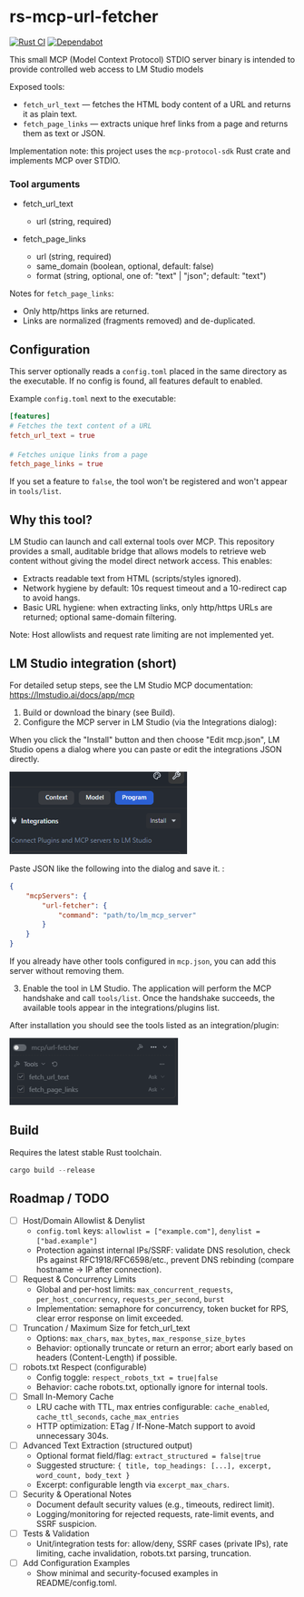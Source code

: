 # rs-mcp-url-fetcher

[![Rust CI](https://github.com/u8array/rs-mcp-url-fetcher/actions/workflows/rust.yml/badge.svg?branch=master)](https://github.com/u8array/rs-mcp-url-fetcher/actions/workflows/rust.yml)
[![Dependabot](https://img.shields.io/badge/dependabot-enabled-brightgreen?logo=dependabot)](https://github.com/u8array/lm_mcp_server/security/dependabot)


This small MCP (Model Context Protocol) STDIO server binary is intended to provide controlled web access to LM Studio models

Exposed tools:

- `fetch_url_text` — fetches the HTML body content of a URL and returns it as plain text.
- `fetch_page_links` — extracts unique href links from a page and returns them as text or JSON.

Implementation note: this project uses the `mcp-protocol-sdk` Rust crate and implements MCP over STDIO.

### Tool arguments

- fetch_url_text
    - url (string, required)

- fetch_page_links
    - url (string, required)
    - same_domain (boolean, optional, default: false)
    - format (string, optional, one of: "text" | "json"; default: "text")
  
Notes for `fetch_page_links`:
- Only http/https links are returned.
- Links are normalized (fragments removed) and de-duplicated.

## Configuration

This server optionally reads a `config.toml` placed in the same directory as the executable. If no config is found, all features default to enabled.

Example `config.toml` next to the executable:

```toml
[features]
# Fetches the text content of a URL
fetch_url_text = true

# Fetches unique links from a page
fetch_page_links = true
```

If you set a feature to `false`, the tool won't be registered and won't appear in `tools/list`.

## Why this tool?

LM Studio can launch and call external tools over MCP. This repository provides a small, auditable bridge that allows models to retrieve web content without giving the model direct network access. This enables:

- Extracts readable text from HTML (scripts/styles ignored).
- Network hygiene by default: 10s request timeout and a 10-redirect cap to avoid hangs.
- Basic URL hygiene: when extracting links, only http/https URLs are returned; optional same-domain filtering.

Note: Host allowlists and request rate limiting are not implemented yet.

## LM Studio integration (short)

For detailed setup steps, see the LM Studio MCP documentation: https://lmstudio.ai/docs/app/mcp

1. Build or download the binary (see Build).
2. Configure the MCP server in LM Studio (via the Integrations dialog):

When you click the "Install" button and then choose "Edit mcp.json", LM Studio opens a dialog where you can paste or edit the integrations JSON directly.

![LM Studio: Integration dialog](docs/install.png)

Paste JSON like the following into the dialog and save it. :

```json
{
    "mcpServers": {
        "url-fetcher": {
            "command": "path/to/lm_mcp_server"
        }
    }
}
```

If you already have other tools configured in `mcp.json`, you can add this server without removing them.


3. Enable the tool in LM Studio. The application will perform the MCP handshake and call `tools/list`. Once the handshake succeeds, the available tools appear in the integrations/plugins list.

After installation you should see the tools listed as an integration/plugin:

![LM Studio: installed and initialized](docs/installed.png)

## Build

Requires the latest stable Rust toolchain.

```powershell
cargo build --release
```

## Roadmap / TODO

- [ ] Host/Domain Allowlist & Denylist
    - `config.toml` keys: `allowlist = ["example.com"]`, `denylist = ["bad.example"]`
    - Protection against internal IPs/SSRF: validate DNS resolution, check IPs against RFC1918/RFC6598/etc., prevent DNS rebinding (compare hostname → IP after connection).
- [ ] Request & Concurrency Limits
    - Global and per-host limits: `max_concurrent_requests`, `per_host_concurrency`, `requests_per_second`, `burst`
    - Implementation: semaphore for concurrency, token bucket for RPS, clear error response on limit exceeded.
- [ ] Truncation / Maximum Size for fetch_url_text
    - Options: `max_chars`, `max_bytes`, `max_response_size_bytes`
    - Behavior: optionally truncate or return an error; abort early based on headers (Content-Length) if possible.
- [ ] robots.txt Respect (configurable)
    - Config toggle: `respect_robots_txt = true|false`
    - Behavior: cache robots.txt, optionally ignore for internal tools.
- [ ] Small In-Memory Cache
    - LRU cache with TTL, max entries configurable: `cache_enabled`, `cache_ttl_seconds`, `cache_max_entries`
    - HTTP optimization: ETag / If-None-Match support to avoid unnecessary 304s.
- [ ] Advanced Text Extraction (structured output)
    - Optional format field/flag: `extract_structured = false|true`
    - Suggested structure: `{ title, top_headings: [...], excerpt, word_count, body_text }`
    - Excerpt: configurable length via `excerpt_max_chars`.
- [ ] Security & Operational Notes
    - Document default security values (e.g., timeouts, redirect limit).
    - Logging/monitoring for rejected requests, rate-limit events, and SSRF suspicion.
- [ ] Tests & Validation
    - Unit/integration tests for: allow/deny, SSRF cases (private IPs), rate limiting, cache invalidation, robots.txt parsing, truncation.
- [ ] Add Configuration Examples
    - Show minimal and security-focused examples in README/config.toml.